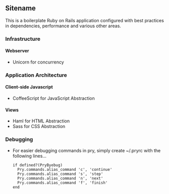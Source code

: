 ## Sitename
This is a boilerplate Ruby on Rails application configured with best practices in dependencies, performance and various other areas.

### Infrastructure
#### Webserver
- Unicorn for concurrency

### Application Architecture
#### Client-side Javascript
- CoffeeScript for JavaScript Abstraction

#### Views
- Haml for HTML Abstraction
- Sass for CSS Abstraction

### Debugging
- For easier debugging commands in pry, simply create ~/.pryrc with the following lines...
    ```
    if defined?(PryByebug)
      Pry.commands.alias_command 'c', 'continue'
      Pry.commands.alias_command 's', 'step'
      Pry.commands.alias_command 'n', 'next'
      Pry.commands.alias_command 'f', 'finish'
    end
    ```
